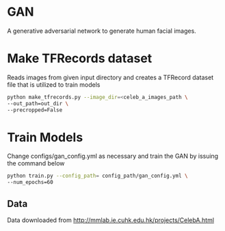 # GAN
A generative adversarial network to generate human facial images.

# Make TFRecords dataset
Reads images from given input directory and creates a TFRecord dataset file that is utilized to train models
```bash
python make_tfrecords.py --image_dir=<celeb_a_images_path \
--out_path=out_dir \
--precropped=False
```

# Train Models
Change configs/gan_config.yml as necessary and train the GAN by issuing the command below
```bash
python train.py --config_path= config_path/gan_config.yml \
--num_epochs=60
```

## Data
Data downloaded from http://mmlab.ie.cuhk.edu.hk/projects/CelebA.html

